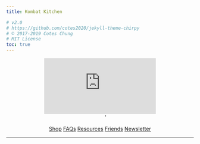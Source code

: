 ```yaml
---
title: Kombat Kitchen

# v2.0
# https://github.com/cotes2020/jekyll-theme-chirpy
# © 2017-2019 Cotes Chung
# MIT License
toc: true
---
```


<style>
.expando {
  display: none;
}
.expando:target {
  display: block;
}
</style>

<p style="text-align: center">
  <iframe src="https://docs.google.com/presentation/d/e/2PACX-1vQxFU6ZmWySBILvTqktuvgcCAbu9YPy354K8QlZ10EJ7_-cLxOLT7fxQP8rg1jKB_56smODg-kOdmn3/embed?start=false&loop=false&delayms=3000" frameborder="0" width="auto" height="auto" allowfullscreen="true" mozallowfullscreen="true" webkitallowfullscreen="true"></iframe>
  <br>
  <a href="https://www.facebook.com/Kombat-Kitchen-634691730500703" style="margin-left: 2%"><i class="fab fa-2x fa-facebook"></i></a>
  <a href="https://twitter.com/carnivorebjj" style="margin-left: 2%"><i class="fab fa-2x fa-twitter"></i></a>
  <a href="https://instagram.com/savagezen" style="margin-left: 2%"><i class="fab fa-2x fa-instagram"></i></a>
  <a href="https://youtube.com/c/AustinHaedicke" style="margin-left: 2%"><i class="fab fa-2x fa-youtube"></i></a>'
  <a href="https://linkedin.com/in/AustinHaedicke" style="margin-left: 2%"><i class="fab fa-2x fa-linkedin"></i></a>
</p>

<div style="text-align: center">
  <a href="#products" class="btn">Shop</a>
  <a href="#faq" class="btn">FAQs</a>
  <a href="#resources" class="btn">Resources</a>
  <a href="/#affiliates" class="btn">Friends</a>
  <a href="https://mailchi.mp/fdac34cf1d9c/kombat-kitchen-registration" class="btn">Newsletter</a>
</div>

<hr>

<ul id="faq" class="expando" style="list-style-type: none; text-align: center">
    <iframe src="https://docs.google.com/presentation/d/e/2PACX-1vTf5Qb-xM_oTt3KmeNGqEfQdSTXKEu-Sxb4OGJhRfSiXSkx63H53px53nXNUv2XLGUU3iaBpTI6A7Xk/embed?start=false&loop=false&delayms=3000" frameborder="0" width="auto" height="auto" allowfullscreen="true" mozallowfullscreen="true" webkitallowfullscreen="true"></iframe>
</ul>

<ul id="products" class="expando" style="list-style-type: none">
  {% for product in site.products %}
      <a href="{{ product.buy_now }}"><img src="{{ product.img }}" title="Buy Now" style="float: right; width: 20%; height: auto; margin-left: 2%"></a>
      <p><strong style="margin-left: 2%">{{ product.name }}</strong></p>
      <p>{{ product.content }}</p>
      <p style="text-align: right">
        <a href="{{ product.buy_now }}" title="{{ product.price }}">
          Buy Now:  <i class="fas fa-2x fa-file-download" style="margin-left: 1%; margin-right: 1%"></i>
        </a>
        <a href="" title="Coming Soon!"><i class="fab fa-2x fa-amazon" style="margin-right: 1%"></i></a>
        <a href="" title="Coming Soon!"><i class="fab fa-2x fa-google-play"></i></a>
      </p>
      <hr>
  {% endfor %}
</ul>

<ul id="resources" class="expando" style="list-style-type: none">
  {% for resource in site.resources %}
        <a href="{{ resource.link }}"><img src="{{ resource.img }}" style="float: right; width: 20%; height:25% ; margin-left: 2%"></a>
        <p style="margin-bottom: 20%">
            <strong><a href="{{ resource.link }}">{{ resource.name }}</a></strong>
            <br>
            <i>by {{ resource.author }}</i>
            <br>
            {{ resource.type }}
        </p>
        <hr>
  {% endfor %}
</ul>
